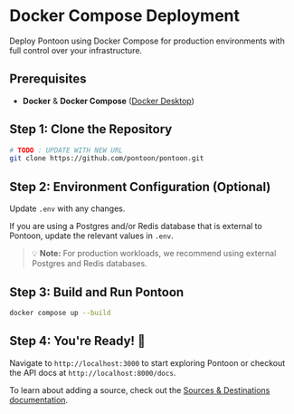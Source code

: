 # Docker Compose Deployment

Deploy Pontoon using Docker Compose for production environments with full control over your infrastructure.

## Prerequisites

- **Docker** & **Docker Compose** ([Docker Desktop](https://docker.com))

## Step 1: Clone the Repository

```bash
# TODO : UPDATE WITH NEW URL
git clone https://github.com/pontoon/pontoon.git
```

## Step 2: Environment Configuration (Optional)

Update `.env` with any changes.

If you are using a Postgres and/or Redis database that is external to Pontoon, update the relevant values in `.env`.

> 💡 **Note:** For production workloads, we recommend using external Postgres and Redis databases.

## Step 3: Build and Run Pontoon

```bash
docker compose up --build
```

## Step 4: You're Ready! 🚀

Navigate to `http://localhost:3000` to start exploring Pontoon or checkout the API docs at `http://localhost:8000/docs`.

To learn about adding a source, check out the [Sources & Destinations documentation](../sources-destinations/overview.md).
